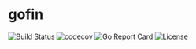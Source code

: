 # gofin

[![Build Status](https://travis-ci.org/clebi/gofin.svg?branch=master)](https://travis-ci.org/clebi/gofin)
[![codecov](https://codecov.io/gh/clebi/gofin/branch/master/graph/badge.svg)](https://codecov.io/gh/clebi/gofin)
[![Go Report Card](https://goreportcard.com/badge/github.com/clebi/gofin)](https://goreportcard.com/report/github.com/clebi/gofin)
[![License](https://img.shields.io/badge/License-Apache%202.0-blue.svg)](https://opensource.org/licenses/Apache-2.0)
